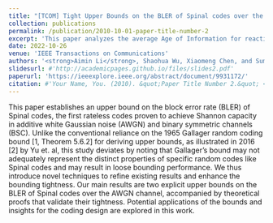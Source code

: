 ```yaml
---
title: "[TCOM] Tight Upper Bounds on the BLER of Spinal codes over the AWGN Channel"
collection: publications
permalink: /publication/2010-10-01-paper-title-number-2
excerpt: 'This paper analyzes the average Age of Information for reactive HARQ and proactive HARQ. Theoretical results and optimization solutions show that proactive HARQ draws its strength from both age performance and system robustness, thus enabling the potential to provide new system advancement of a freshness-critical status update system.'
date: 2022-10-26
venue: 'IEEE Transactions on Communications'
authors: '<strong>Aimin Li</strong>, Shaohua Wu, Xiaomeng Chen, and Sumei Sun, IEEE Transactions on Communications (Minor Revision), 2024.'
slidesurl: #'http://academicpages.github.io/files/slides2.pdf'
paperurl: 'https://ieeexplore.ieee.org/abstract/document/9931172/'
citation: #'Your Name, You. (2010). &quot;Paper Title Number 2.&quot; <i>Journal 1</i>. 1(2).'
---
```


This paper establishes an upper bound on the block error rate (BLER) of Spinal codes, the first rateless codes proven to achieve Shannon capacity in additive white Gaussian noise
(AWGN) and binary symmetric channels (BSC). Unlike the conventional reliance on the 1965 Gallager random coding bound [1, Theorem 5.6.2] for deriving upper bounds, as illustrated in
2016 [2] by Yu et. al, this study deviates by noting that Gallager’s bound may not adequately represent the distinct properties of
specific random codes like Spinal codes and may result in loose bounding performance. We thus introduce novel techniques to refine existing results and enhance the bounding tightness. Our main results are two explicit upper bounds on the BLER of Spinal codes over the AWGN channel, accompanied by theoretical proofs that validate their tightness. Potential applications of the bounds and insights for the coding design are explored in this work.
